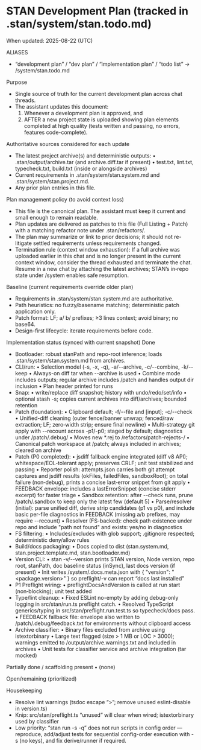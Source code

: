 # STAN Development Plan (tracked in .stan/system/stan.todo.md)

When updated: 2025-08-22 (UTC)

ALIASES

- “development plan” / “dev plan” / “implementation plan” / “todo list” → <stanPath>/system/stan.todo.md

Purpose

- Single source of truth for the current development plan across chat threads.
- The assistant updates this document:
  1. Whenever a development plan is approved, and
  2. AFTER a new project state is uploaded showing plan elements completed at high quality
     (tests written and passing, no errors, features code-complete).

Authoritative sources considered for each update

- The latest project archive(s) and deterministic outputs:
  • .stan/output/archive.tar (and archive.diff.tar if present)
  • test.txt, lint.txt, typecheck.txt, build.txt (inside or alongside archives)
- Current requirements in .stan/system/stan.system.md and .stan/system/stan.project.md.
- Any prior plan entries in this file.

Plan management policy (to avoid context loss)

- This file is the canonical plan. The assistant must keep it current and small enough to remain readable.
- Plan updates are delivered as patches to this file (Full Listing + Patch) with a matching refactor note under .stan/refactors/.
- The plan may summarize or link to prior decisions; it should not re-litigate settled requirements unless requirements changed.
- Termination rule (context window exhaustion): If a full archive was uploaded earlier in this chat and is no longer present in the current context window, consider the thread exhausted and terminate the chat. Resume in a new chat by attaching the latest archives; STAN’s in‑repo state under <stanPath>/system enables safe resumption.

Baseline (current requirements override older plan)

- Requirements in .stan/system/stan.system.md are authoritative.
- Path heuristics: no fuzzy/basename matching; deterministic patch application only.
- Patch format: LF; a/ b/ prefixes; ≥3 lines context; avoid binary; no base64.
- Design-first lifecycle: iterate requirements before code.

Implementation status (synced with current snapshot)
Done

- Bootloader: robust stanPath and repo-root inference; loads .stan/system/stan.system.md from archives.
- CLI/run:
  • Selection model (-s, -x, -q), -a/--archive, -c/--combine, -k/--keep
  • Always-on diff tar when --archive is used
  • Combine mode includes outputs; regular archive includes <stanPath>/patch and handles output dir inclusion
  • Plan header printed for runs
- Snap:
  • write/replace diff snapshot; history with undo/redo/set/info
  • optional stash -s; copies current archives into diff/archives; bounded retention
- Patch (foundation):
  • Clipboard default; -f/--file and [input]; -c/--check
  • Unified-diff cleaning (outer fence/banner unwrap; fenced/raw extraction; LF; zero‑width strip; ensure final newline)
  • Multi-strategy git apply with --recount across -p1/-p0; staged by default; diagnostics under <stanPath>/patch/.debug/
  • Moves new \*.rej to <stanPath>/refactors/patch-rejects-<ts>/
  • Canonical patch workspace at <stanPath>/patch; always included in archives; cleared on archive
- Patch (P0 completed):
  • jsdiff fallback engine integrated (diff v8 API); whitespace/EOL‑tolerant apply; preserves CRLF; unit test stabilized and passing
  • Reporter polish: attempts.json carries both git attempt captures and jsdiff results (okFiles, failedFiles, sandboxRoot); on total failure (non‑debug), prints a concise last‑error snippet from git apply
  • FEEDBACK envelope: includes a lastErrorSnippet (concise stderr excerpt) for faster triage
  • Sandbox retention: after --check runs, prune <stanPath>/patch/.sandbox to keep only the latest few (default 5)
  • Parse/resolver (initial): parse unified diff, derive strip candidates (p1 vs p0), and include basic per-file diagnostics in FEEDBACK (missing a/b prefixes, may require --recount)
  • Resolver (FS-backed): check path existence under repo and include "path not found" and exists: yes/no in diagnostics
- FS filtering:
  • Includes/excludes with glob support; .gitignore respected; deterministic deny/allow rules
- Build/docs packaging:
  • Docs copied to dist (stan.system.md, stan.project.template.md, stan.bootloader.md)
- Version CLI:
  • stan -v/--version prints STAN version, Node version, repo root, stanPath, doc baseline status (inSync), last docs version (if present)
  • Init writes <stanPath>/system/.docs.meta.json with { "version": "<package.version>" } so preflight/-v can report “docs last installed”
- P1 Preflight wiring:
  • preflightDocsAndVersion is called at run start (non‑blocking); unit test added
- Type/lint cleanup:
  • Fixed ESLint no-empty by adding debug-only logging in src/stan/run.ts preflight catch.
  • Resolved TypeScript generics/typing in src/stan/preflight.run.test.ts so typecheck/docs pass.
  • FEEDBACK fallback file: envelope also written to <stanPath>/patch/.debug/feedback.txt for environments without clipboard access
- Archive classifier:
  • Binary files excluded from archive using istextorbinary
  • Large text flagged (size > 1 MB or LOC > 3000); warnings emitted to <stanPath>/output/archive.warnings.txt and included in archives
  • Unit tests for classifier service and archive integration (tar mocked)

Partially done / scaffolding present
• (none)

Open/remaining (prioritized)

Housekeeping

- Resolve lint warnings (tsdoc escape “>”; remove unused eslint-disable in version.ts)
- Knip: src/stan/preflight.ts “unused” will clear when wired; istextorbinary used by classifier
- Low priority: “stan run -s -q” does not run scripts in config order — reproduce, add/adjust tests for sequential config-order execution with -s (no keys), and fix derive/runner if required.
